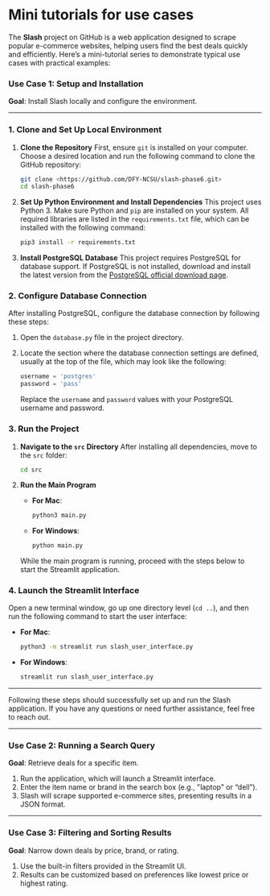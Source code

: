 # Mini tutorials for use cases

The **Slash** project on GitHub is a web application designed to scrape popular e-commerce websites, helping users find the best deals quickly and efficiently. Here’s a mini-tutorial series to demonstrate typical use cases with practical examples:

### Use Case 1: Setup and Installation

**Goal**: Install Slash locally and configure the environment.

---

### 1. Clone and Set Up Local Environment

1. **Clone the Repository**
First, ensure `git` is installed on your computer. Choose a desired location and run the following command to clone the GitHub repository:
    
    ```bash
    git clone <https://github.com/DFY-NCSU/slash-phase6.git>
    cd slash-phase6
    ```
    
2. **Set Up Python Environment and Install Dependencies**
This project uses Python 3. Make sure Python and `pip` are installed on your system. All required libraries are listed in the `requirements.txt` file, which can be installed with the following command:
    
    ```bash
    pip3 install -r requirements.txt
    ```
    
3. **Install PostgreSQL Database**
This project requires PostgreSQL for database support. If PostgreSQL is not installed, download and install the latest version from the [PostgreSQL official download page](https://www.postgresql.org/download/).

### 2. Configure Database Connection

After installing PostgreSQL, configure the database connection by following these steps:

1. Open the `database.py` file in the project directory.
2. Locate the section where the database connection settings are defined, usually at the top of the file, which may look like the following:
    
    ```python
    username = 'postgres'
    password = 'pass'
    ```
    
    Replace the `username` and `password` values with your PostgreSQL username and password.
    

### 3. Run the Project

1. **Navigate to the `src` Directory**
After installing all dependencies, move to the `src` folder:
    
    ```bash
    cd src
    
    ```
    
2. **Run the Main Program**
    - **For Mac**:
        
        ```bash
        python3 main.py
        
        ```
        
    - **For Windows**:
        
        ```bash
        python main.py
        
        ```
        
    
    While the main program is running, proceed with the steps below to start the Streamlit application.
    

### 4. Launch the Streamlit Interface

Open a new terminal window, go up one directory level (`cd ..`), and then run the following command to start the user interface:

- **For Mac**:
    
    ```bash
    python3 -m streamlit run slash_user_interface.py
    
    ```
    
- **For Windows**:
    
    ```bash
    streamlit run slash_user_interface.py
    
    ```
    

---

Following these steps should successfully set up and run the Slash application. If you have any questions or need further assistance, feel free to reach out.

---

### Use Case 2: Running a Search Query

**Goal**: Retrieve deals for a specific item.

1. Run the application, which will launch a Streamlit interface.
2. Enter the item name or brand in the search box (e.g., "laptop" or “dell”).
3. Slash will scrape supported e-commerce sites, presenting results in a JSON format.

---

### Use Case 3: Filtering and Sorting Results

**Goal**: Narrow down deals by price, brand, or rating.

1. Use the built-in filters provided in the Streamlit UI.
2. Results can be customized based on preferences like lowest price or highest rating.